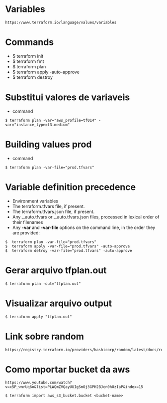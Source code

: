 # Variables

```
https://www.terraform.io/language/values/variables
```

# Commands

- $ terraform init
- $ terraform fmt
- $ terraform plan
- $ terraform apply -auto-approve
- $ terraform destroy

# Substitui valores de variaveis

- command

```
$ terraform plan -var="aws_profile=tf014" -var="instance_type=t3.medium"
```

# Building values prod

- command

```
$ terraform plan -var-file="prod.tfvars"
```

# Variable definition precedence

- Environment variables
- The terraform.tfvars file, if present.
- The terraform.tfvars.json file, if present.
- Any _.auto.tfvars or _.auto.tfvars.json files, processed in lexical order of their filenames
- Any **-var** and **-var-file** options on the command line, in the order they are provided:

```
$  terraform plan -var-file="prod.tfvars"
$  terraform apply -var-file="prod.tfvars" -auto-approve
$  terraform detroy -var-file="prod.tfvars" -auto-approve
```

# Gerar arquivo tfplan.out

```
$ terraform plan -out="tfplan.out"
```

# Visualizar arquivo output

```
$ terraform apply "tfplan.out"
```

# Link sobre random

```
https://registry.terraform.io/providers/hashicorp/random/latest/docs/resources/pet
```

# Como mportar bucket da aws

```
https://www.youtube.com/watch?v=x5P_wnrUq6o&list=PLWQmZVQayUUIgSmOj3GPH2BJcn0hOzIaP&index=15
```

```
$ terraform import aws_s3_bucket.bucket <bucket-name>
```
